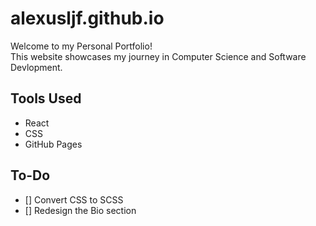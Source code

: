 # alexusljf.github.io

Welcome to my Personal Portfolio! <br>
This website showcases my journey in Computer Science and Software Devlopment.

## Tools Used

* React
* CSS
* GitHub Pages

## To-Do

- [] Convert CSS to SCSS
- [] Redesign the Bio section